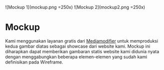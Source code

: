 ![Mockup 1](mockup.png =250x)
![Mockup 2](mockup2.png =250x)

# Mockup
Kami menggunakan layanan gratis dari [Mediamodifier](https://mediamodifier.com) untuk memproduksi kedua gambar diatas sebagai showcase dari website kami. Mockup ini diharapkan dapat memberikan gambaran statis website kami didunia nyata dengan menggabungkan beberapa elemen-elemen yang sudah kami definisikan pada Wireframe.
